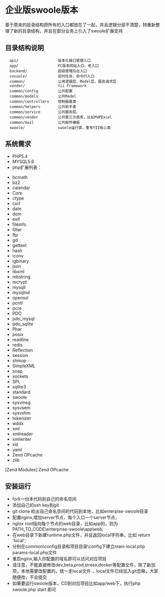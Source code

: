 企业版swoole版本
============================

基于原来的目录结构把所有的入口都放在了一起，并且逻辑分层不清楚，特重新整理了新的目录结构，并且在部分业务上引入了swoole扩展支持

目录结构说明
-------------------

      api/                  版本化接口管理入口
      app/                  PC版本网站入口，老入口
      backend/              超级管理后台入口
      console/              定时任务，命令行入口
      common/               公用逻辑层，Model层，服务请求层
      vendor/               Yii Framework
      common/config         公共配置
      common/models         公共Model
      common/controllers    控制器基类
      common/helpers        公共助手类
      common/service        公共服务层，
      common/vendor         公共第三方类库，比如PHPExcel
      common/mail           公共邮件模板
      swoole/               swoole运行类，重写YII核心类



系统需求
------------

- PHP5.4
- MYSQL5.6
- php扩展列表：
* bcmath
* bz2
* calendar
* Core
* ctype
* curl
* date
* dom
* exif
* fileinfo
* filter
* ftp
* gd
* gettext
* hash
* iconv
* igbinary
* json
* libxml
* mbstring
* mcrypt
* mysqli
* mysqlnd
* openssl
* pcntl
* pcre
* PDO
* pdo_mysql
* pdo_sqlite
* Phar
* posix
* readline
* redis
* Reflection
* session
* shmop
* SimpleXML
* soap
* sockets
* SPL
* sqlite3
* standard
* swoole
* sysvmsg
* sysvsem
* sysvshm
* tokenizer
* wddx
* xml
* xmlreader
* xmlwriter
* xsl
* yaml
* Zend OPcache
* zlib

[Zend Modules]
Zend OPcache


安装运行
------------


- fork一份本代码到自己的命名空间
- 添加自己的ssh key到git
- git clone 检出自己命名空间的代码到本地，比如enterpise-swoole目录
- 配置nginx,增加server节点，每个入口一个server节点，
- nginx root指向每个节点的web目录，比如app的，则为  PATH_TO_CODE\enterprise-swoole\app\web;
- 在web目录下新建runtime.php文件，并且返回local字符串，比如 return 'local';
- 分别在common\config目录和项目目录\config下建立main-local.php params-local.php文件
- 重启nginx,输入你配置的域名即可以访问对应项目
- 请注意，不能直接修改dev,beta,prod,stress,docker等配置文件，除了新加项，本地需要改配置的，统一走local文件 ，local文件已经加入git忽略，大家随便改，不会提交
- 如果要运行swoole版本，CD到对应项目比如app/web下，执行php swoole.php start 即可


